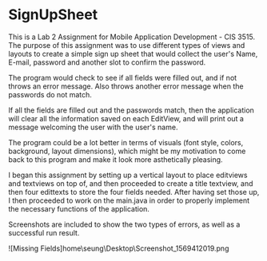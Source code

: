 # SignUpSheet

This is a Lab 2 Assignment for Mobile Application Development - CIS 3515.
The purpose of this assignment was to use different types of views and layouts to create a simple sign up sheet that would
collect the user's Name, E-mail, password and another slot to confirm the password. 

The program would check to see if all fields were filled out, and if not throws an error message.
Also throws another error message when the passwords do not match. 

If all the fields are filled out and the passwords match, then the application will clear all the information saved on 
each EditView, and will print out a message welcoming the user with the user's name.

The program could be a lot better in terms of visuals (font style, colors, background, layout dimensions), which might be
my motivation to come back to this program and make it look more asthetically pleasing. 

I began this assignment by setting up a vertical layout to place editviews and textviews on top of, and then proceeded to 
create a title textview, and then four edittexts to store the four fields needed. After having set those up, I then proceeded
to work on the main.java in order to properly implement the necessary functions of the application.

Screenshots are included to show the two types of errors, as well as a successful run result. 

![Missing Fields]home\seung\Desktop\Screenshot_1569412019.png
